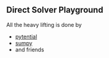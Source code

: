 Direct Solver Playground
------------------------

All the heavy lifting is done by

* [pytential](https://github.com/inducer/pytential)
* [sumpy](https://github.com/inducer/sumpy)
* and friends
